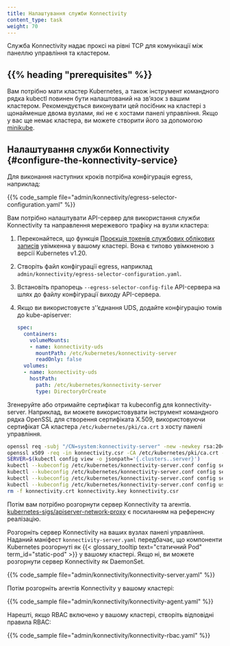 ```yaml
---
title: Налаштування служби Konnectivity
content_type: task
weight: 70
---
```


<!-- overview -->

Служба Konnectivity надає проксі на рівні TCP для комунікації між панеллю управління та кластером.

## {{% heading "prerequisites" %}}

Вам потрібно мати кластер Kubernetes, а також інструмент командного рядка kubectl повинен бути налаштований на звʼязок з вашим кластером. Рекомендується виконувати цей посібник на кластері з щонайменше двома вузлами, які не є хостами панелі управління. Якщо у вас ще немає кластера, ви можете створити його за допомогою [minikube](https://minikube.sigs.k8s.io/docs/tutorials/multi_node/).

<!-- steps -->

## Налаштування служби Konnectivity {#configure-the-konnectivity-service}

Для виконання наступних кроків потрібна конфігурація egress, наприклад:

{{% code_sample file="admin/konnectivity/egress-selector-configuration.yaml" %}}

Вам потрібно налаштувати API-сервер для використання служби Konnectivity та направлення мережевого трафіку на вузли кластера:

1. Переконайтеся, що функція [Проєкція токенів службових облікових записів](/uk/docs/tasks/configure-pod-container/configure-service-account/#serviceaccount-token-volume-projection) увімкенна у вашому кластері. Вона є типово увімкненою з версії Kubernetes v1.20.
2. Створіть файл конфігурації egress, наприклад `admin/konnectivity/egress-selector-configuration.yaml`.
3. Встановіть прапорець `--egress-selector-config-file` API-сервера на шлях до файлу конфігурації виходу API-сервера.
4. Якщо ви використовуєте з'ʼєднання UDS, додайте конфігурацію томів до kube-apiserver:

   ```yaml
   spec:
     containers:
       volumeMounts:
       - name: konnectivity-uds
         mountPath: /etc/kubernetes/konnectivity-server
         readOnly: false
     volumes:
     - name: konnectivity-uds
       hostPath:
         path: /etc/kubernetes/konnectivity-server
         type: DirectoryOrCreate
   ```

Згенеруйте або отримайте сертифікат та kubeconfig для konnectivity-server. Наприклад, ви можете використовувати інструмент командного рядка OpenSSL для створення сертифіката X.509, використовуючи сертифікат CA кластера `/etc/kubernetes/pki/ca.crt` з хосту панелі управління.

```bash
openssl req -subj "/CN=system:konnectivity-server" -new -newkey rsa:2048 -nodes -out konnectivity.csr -keyout konnectivity.key
openssl x509 -req -in konnectivity.csr -CA /etc/kubernetes/pki/ca.crt -CAkey /etc/kubernetes/pki/ca.key -CAcreateserial -out konnectivity.crt -days 375 -sha256
SERVER=$(kubectl config view -o jsonpath='{.clusters..server}')
kubectl --kubeconfig /etc/kubernetes/konnectivity-server.conf config set-credentials system:konnectivity-server --client-certificate konnectivity.crt --client-key konnectivity.key --embed-certs=true
kubectl --kubeconfig /etc/kubernetes/konnectivity-server.conf config set-cluster kubernetes --server "$SERVER" --certificate-authority /etc/kubernetes/pki/ca.crt --embed-certs=true
kubectl --kubeconfig /etc/kubernetes/konnectivity-server.conf config set-context system:konnectivity-server@kubernetes --cluster kubernetes --user system:konnectivity-server
kubectl --kubeconfig /etc/kubernetes/konnectivity-server.conf config use-context system:konnectivity-server@kubernetes
rm -f konnectivity.crt konnectivity.key konnectivity.csr
```

Потім вам потрібно розгорнути сервер Konnectivity та агентів.
[kubernetes-sigs/apiserver-network-proxy](https://github.com/kubernetes-sigs/apiserver-network-proxy) є посиланням на референсну реалізацію.

Розгорніть сервер Konnectivity на ваших вузлах панелі управління. Наданий маніфест `konnectivity-server.yaml` передбачає, що компоненти Kubernetes розгорнуті як {{< glossary_tooltip text="статичний Pod" term_id="static-pod" >}} у вашому кластері. Якщо ні, ви можете розгорнути сервер Konnectivity як DaemonSet.

{{% code_sample file="admin/konnectivity/konnectivity-server.yaml" %}}

Потім розгорніть агентів Konnectivity у вашому кластері:

{{% code_sample file="admin/konnectivity/konnectivity-agent.yaml" %}}

Нарешті, якщо RBAC включено у вашому кластері, створіть відповідні правила RBAC:

{{% code_sample file="admin/konnectivity/konnectivity-rbac.yaml" %}}
